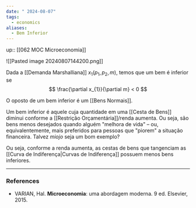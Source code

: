 ```yaml
---
date: " 2024-08-07"
tags:
  - economics
aliases:
  - Bem Inferior
---
```


up:: [[062 MOC Microeconomia]]

![[Pasted image 20240807144200.png]]

Dada a [[Demanda Marshalliana]] $x_{1}(p_{1},p_{2},m)$, temos que um bem é inferior se
$$
\frac{\partial x_{1}}{\partial m} < 0
$$

O oposto de um bem inferior é um [[Bens Normais]].

Um bem inferior é aquele cuja quantidade em uma [[Cesta de Bens]] diminui conforme a [[Restrição Orçamentária]]/renda aumenta. Ou seja, são bens menos desejados quando alguém "melhora de vida" – ou, equivalentemente, mais preferidos para pessoas que "piorem" a situação financeira. Talvez *miojo* seja um bom exemplo?

Ou seja, conforme a renda aumenta, as cestas de bens que tangenciam as [[Curva de Indiferença|Curvas de Indiferença]] possuem menos bens inferiores.


---
### References
- VARIAN, Hal. **Microeconomia**: uma abordagem moderna. 9 ed. Elsevier, 2015.